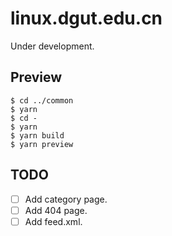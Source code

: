 # linux.dgut.edu.cn

Under development.

## Preview

```console
$ cd ../common
$ yarn
$ cd -
$ yarn
$ yarn build
$ yarn preview
```

## TODO

* [ ] Add category page.
* [ ] Add 404 page.
* [ ] Add feed.xml.
